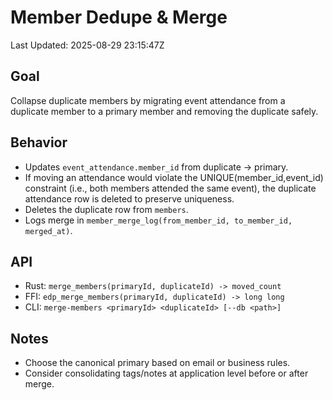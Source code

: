 # Member Dedupe & Merge
Last Updated: 2025-08-29 23:15:47Z

## Goal
Collapse duplicate members by migrating event attendance from a duplicate member to a primary member and removing the duplicate safely.

## Behavior
- Updates `event_attendance.member_id` from duplicate → primary.
- If moving an attendance would violate the UNIQUE(member_id,event_id) constraint (i.e., both members attended the same event), the duplicate attendance row is deleted to preserve uniqueness.
- Deletes the duplicate row from `members`.
- Logs merge in `member_merge_log(from_member_id, to_member_id, merged_at)`.

## API
- Rust: `merge_members(primaryId, duplicateId) -> moved_count`
- FFI: `edp_merge_members(primaryId, duplicateId) -> long long`
- CLI: `merge-members <primaryId> <duplicateId> [--db <path>]`

## Notes
- Choose the canonical primary based on email or business rules.
- Consider consolidating tags/notes at application level before or after merge.
